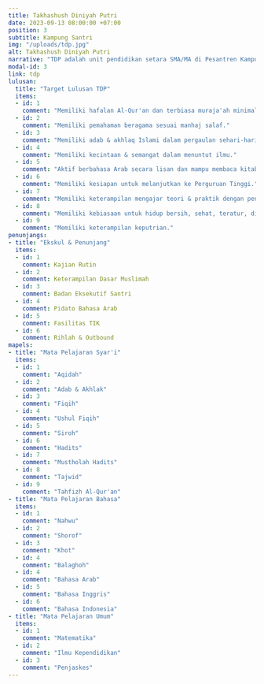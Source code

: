 ```yaml
---
title: Takhashush Diniyah Putri
date: 2023-09-13 08:00:00 +07:00
position: 3
subtitle: Kampung Santri
img: "/uploads/tdp.jpg"
alt: Takhashush Diniyah Putri
narrative: "TDP adalah unit pendidikan setara SMA/MA di Pesantren Kampung Santri yang berfokus pada penguasan ilmu-ilmu syar'i dan kependidikan. Para santriwati TDP disiapkan untuk menempuh salah satu dari tiga pilihan fase hidup setelah kelulusan: (1) melanjutkan pendidikan ke jenjang perguruan tinggi khusus ilmu syar'i, (2) berkarier sebagai pengajar ilmu syar'i, atau (3) mendidik generasi penerus dengan bekal ilmu syar'i yang lebih dari sekadar memadai."
modal-id: 3
link: tdp
lulusan:
  title: "Target Lulusan TDP"
  items:
  - id: 1
    comment: "Memiliki hafalan Al-Qur'an dan terbiasa muraja'ah minimal 1 juz per hari."
  - id: 2
    comment: "Memiliki pemahaman beragama sesuai manhaj salaf."
  - id: 3
    comment: "Memiliki adab & akhlaq Islami dalam pergaulan sehari-hari."
  - id: 4
    comment: "Memiliki kecintaan & semangat dalam menuntut ilmu."
  - id: 5
    comment: "Aktif berbahasa Arab secara lisan dan mampu membaca kitab berbahasa Arab."
  - id: 6
    comment: "Memiliki kesiapan untuk melanjutkan ke Perguruan Tinggi."
  - id: 7
    comment: "Memiliki keterampilan mengajar teori & praktik dengan pengalaman mengajar langsung selama 6 bulan."
  - id: 8
    comment: "Memiliki kebiasaan untuk hidup bersih, sehat, teratur, disiplin, dan mandiri."
  - id: 9
    comment: "Memiliki keterampilan keputrian."
penunjangs:
- title: "Ekskul & Penunjang"
  items:
  - id: 1
    comment: Kajian Rutin
  - id: 2
    comment: Keterampilan Dasar Muslimah
  - id: 3
    comment: Badan Eksekutif Santri
  - id: 4
    comment: Pidato Bahasa Arab
  - id: 5
    comment: Fasilitas TIK
  - id: 6
    comment: Rihlah & Outbound
mapels:
- title: "Mata Pelajaran Syar'i"
  items:
  - id: 1
    comment: "Aqidah"
  - id: 2
    comment: "Adab & Akhlak"
  - id: 3
    comment: "Fiqih"
  - id: 4
    comment: "Ushul Fiqih"
  - id: 5
    comment: "Siroh"
  - id: 6
    comment: "Hadits"
  - id: 7
    comment: "Mustholah Hadits"
  - id: 8
    comment: "Tajwid"
  - id: 9
    comment: "Tahfizh Al-Qur'an"
- title: "Mata Pelajaran Bahasa"
  items:
  - id: 1
    comment: "Nahwu"
  - id: 2
    comment: "Shorof"
  - id: 3
    comment: "Khot"
  - id: 4
    comment: "Balaghoh"
  - id: 4
    comment: "Bahasa Arab"
  - id: 5
    comment: "Bahasa Inggris"
  - id: 6
    comment: "Bahasa Indonesia"
- title: "Mata Pelajaran Umum"
  items:
  - id: 1
    comment: "Matematika"
  - id: 2
    comment: "Ilmu Kependidikan"
  - id: 3
    comment: "Penjaskes"
---
```

